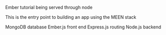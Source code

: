 Ember tutorial being served through node

This is the entry point to building an app using the MEEN stack 

MongoDB database
Ember.js front end
Express.js routing
Node.js backend